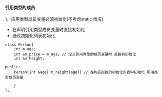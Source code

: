 #### 引用类型的成员

1、应用类型成员变量必须初始化(不考虑static 情况)

- 在声明引用类型成员变量时直接初始化
- 通过初始化列表初始化

```
class Person{
    int m_age;
    int &m_price = m_age; // 定义引用类型的成员变量时,直接初初始化
    int &m_height;
    
public:
    Person(int &age):m_height(age){ // 在构造函数的初始化列表中初始化 引用类型成员变量
        
    }
};
```